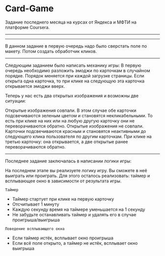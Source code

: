 # Card-Game
Задание последнего месяца на курсах от Яндекса и МФТИ на платформе Coursera.
<hr><hr>
В данном задание в первую очередь надо было сверстать поле по макету. Потом создать обработчик кликов.
<hr>
Следующим заданием было написать механику игры:
  В первую очередь необходимо разложить эмоджи по карточкам в случайном порядке. Порядок меняется при каждой загрузке страницы.
  Если открыта одна карточка, то при клике на следующую эта карточка открывается эмоджи вверх.

  Теперь у нас есть два открытых изображения и возможны две ситуации:

  Открытые изображения совпали. В этом случае обе карточки подсвечиваются зеленым цветом и становятся некликабельными. То есть при клике на них или на любую другую карточку они не переворачиваются обратно.
  Открытые изображения не совпали. Карточки подсвечиваются красным и становятся неактивными до следующего клика пользователя по другим карточкам. При клике на третью карточку: она открывается, а две открытые ранее переворачиваются обратно.
<hr>
Последнее задание заключалась в написании логики игры: 

  На последнем этапе вы реализуете логику игру. Вы сможете в неё выиграть или проиграть. Для этого осталось реализовать: таймер и всплывающее окно в зависимости от результата игры.
    
    Таймер

   - Таймер стартует при клике на первую карточку
   - Отсчитывает 1 минуту
   - Каждую секунду время на таймере уменьшается на 1 секунду
   - Не забудьте останавливать таймер и удалять его в случае проигрыша/выигрыша
  
    Поведение всплывающего окна

   - Если таймер истёк, всплывает окно проигрыша
   - Если всё поле открыто, а таймер не истёк, всплывает окно выигрыша
